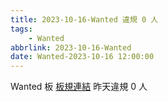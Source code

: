 ```yaml
---
title: 2023-10-16-Wanted 違規 0 人
tags:
    - Wanted
abbrlink: 2023-10-16-Wanted
date: Wanted-2023-10-16 12:00:00
---
```

Wanted 板 [板規連結](https://www.ptt.cc/bbs/Wanted/M.1608829773.A.D3B.html)
昨天違規 0 人

